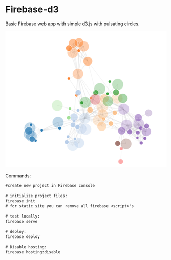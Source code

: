 
# Firebase-d3

Basic Firebase web app with simple d3.js with pulsating circles.

![Screenshot](docs/screenshot.png)

Commands:

    #create new project in Firebase console

    # initialize project files:
    firebase init
    # for static site you can remove all firebase <script>'s

    # test locally:
    firebase serve

    # deploy:
    firebase deploy

    # Disable hosting:
    firebase hosting:disable
